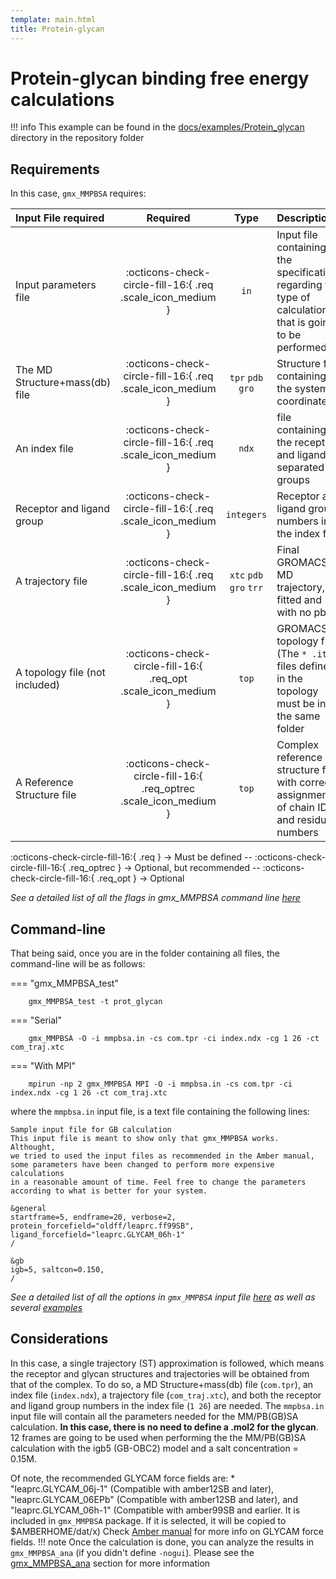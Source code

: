 ```yaml
---
template: main.html
title: Protein-glycan
---
```


# Protein-glycan binding free energy calculations

!!! info
    This example can be found in the [docs/examples/Protein_glycan][6] directory in the repository folder

## Requirements

In this case, `gmx_MMPBSA` requires:

| Input File required            | Required |           Type             | Description |
|:-------------------------------|:--------:|:--------------------------:|:-------------------------------------------------------------------------------------------------------------|
| Input parameters file          | :octicons-check-circle-fill-16:{ .req .scale_icon_medium } |           `in`          | Input file containing all the specifications regarding the type of calculation that is going to be performed |
| The MD Structure+mass(db) file | :octicons-check-circle-fill-16:{ .req .scale_icon_medium } |    `tpr` `pdb` `gro`    | Structure file containing the system coordinates |
| An index file                  | :octicons-check-circle-fill-16:{ .req .scale_icon_medium } |          `ndx`    | file containing the receptor and ligand in separated groups |
| Receptor and ligand group      | :octicons-check-circle-fill-16:{ .req .scale_icon_medium } |        `integers`       | Receptor and ligand group numbers in the index file |
| A trajectory file              | :octicons-check-circle-fill-16:{ .req .scale_icon_medium } | `xtc` `pdb` `gro` `trr` | Final GROMACS MD trajectory, fitted and with no pbc. |
| A topology file (not included) | :octicons-check-circle-fill-16:{ .req_opt .scale_icon_medium }    |           `top`         | GROMACS topology file (The `* .itp` files defined in the topology must be in the same folder |
| A Reference Structure file     | :octicons-check-circle-fill-16:{ .req_optrec .scale_icon_medium } |           `top`         | Complex reference structure file with correct assignment of chain ID and residue numbers |
              
:octicons-check-circle-fill-16:{ .req } -> Must be defined -- :octicons-check-circle-fill-16:{ .req_optrec } -> 
Optional, but recommended -- :octicons-check-circle-fill-16:{ .req_opt } -> Optional

_See a detailed list of all the flags in gmx_MMPBSA command line [here][1]_

## Command-line
That being said, once you are in the folder containing all files, the command-line will be as follows:

=== "gmx_MMPBSA_test"

        gmx_MMPBSA_test -t prot_glycan

=== "Serial"

        gmx_MMPBSA -O -i mmpbsa.in -cs com.tpr -ci index.ndx -cg 1 26 -ct com_traj.xtc

=== "With MPI"

        mpirun -np 2 gmx_MMPBSA MPI -O -i mmpbsa.in -cs com.tpr -ci index.ndx -cg 1 26 -ct com_traj.xtc

where the `mmpbsa.in` input file, is a text file containing the following lines:

``` linenums="1"
Sample input file for GB calculation
This input file is meant to show only that gmx_MMPBSA works. Althought,
we tried to used the input files as recommended in the Amber manual,
some parameters have been changed to perform more expensive calculations
in a reasonable amount of time. Feel free to change the parameters 
according to what is better for your system.

&general
startframe=5, endframe=20, verbose=2,
protein_forcefield="oldff/leaprc.ff99SB",
ligand_forcefield="leaprc.GLYCAM_06h-1"
/

&gb
igb=5, saltcon=0.150,
/
```


_See a detailed list of all the options in `gmx_MMPBSA` input file [here][2] as well as several [examples][3]_

  
## Considerations
In this case, a single trajectory (ST) approximation is followed, which means the receptor and glycan structures and 
trajectories will be obtained from that of the complex. To do so, a MD Structure+mass(db) file (`com.tpr`), an index file (`index.ndx`),
a trajectory file (`com_traj.xtc`), and both the receptor and ligand group numbers in the index file (`1 26`) are needed.
The `mmpbsa.in` input file will contain all the parameters needed for the MM/PB(GB)SA calculation. **In this case, there
is no need to define a .mol2 for the glycan**. 12 frames are going to be used when performing the the MM/PB(GB)SA 
calculation with the igb5 (GB-OBC2) model and a salt concentration = 0.15M.

Of note, the recommended GLYCAM force fields are: * "leaprc.GLYCAM_06j-1" (Compatible with amber12SB and later), 
"leaprc.GLYCAM_06EPb" (Compatible with amber12SB and later), and "leaprc.GLYCAM_06h-1" (Compatible with amber99SB and 
earlier. It is included in `gmx_MMPBSA` package. If it is selected, it will be copied to $AMBERHOME/dat/x) Check 
[Amber manual](https://ambermd.org/doc12/Amber20.pdf#section.3.3) for more info on GLYCAM force fields.
!!! note
    Once the calculation is done, you can analyze the results in `gmx_MMPBSA_ana` (if you didn't define `-nogui`). 
    Please see the [gmx_MMPBSA_ana][4] section for more information
  
  [1]: ../../command-line.md#gmx_mmpbsa-command-line
  [2]: ../../input_file.md#the-input-file
  [3]: ../../input_file.md#sample-input-files
  [4]: ../../analyzer.md#gmx_mmpbsa_ana-the-analyzer-tool
  [6]: https://github.com/Valdes-Tresanco-MS/gmx_MMPBSA/tree/master/docs/examples/Protein_glycan
  [7]: ../../command-line.md#gmx_mmpbsa_test-command-line